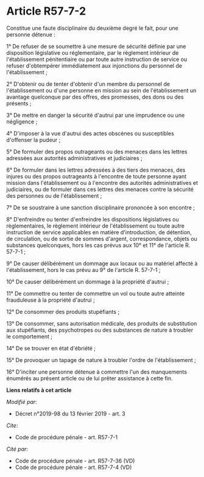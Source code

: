 # Article R57-7-2

Constitue une faute disciplinaire du deuxième degré le fait, pour une personne détenue : 

1° De refuser de se soumettre à une mesure de sécurité définie par une disposition législative ou réglementaire, par le
règlement intérieur de l'établissement pénitentiaire ou par toute autre instruction de service ou refuser d'obtempérer
immédiatement aux injonctions du personnel de l'établissement ; 

2° D'obtenir ou de tenter d'obtenir d'un membre du personnel de l'établissement ou d'une personne en mission au sein de
l'établissement un avantage quelconque par des offres, des promesses, des dons ou des présents ; 

3° De mettre en danger la sécurité d'autrui par une imprudence ou une négligence ; 

4° D'imposer à la vue d'autrui des actes obscènes ou susceptibles d'offenser la pudeur ; 

5° De formuler des propos outrageants ou des menaces dans les lettres adressées aux autorités administratives et
judiciaires ; 

6° De formuler dans les lettres adressées à des tiers des menaces, des injures ou des propos outrageants à l'encontre de
toute personne ayant mission dans l'établissement ou à l'encontre des autorités administratives et judiciaires, ou de
formuler dans ces lettres des menaces contre la sécurité des personnes ou de l'établissement ; 

7° De se soustraire à une sanction disciplinaire prononcée à son encontre ; 

8° D'enfreindre ou tenter d'enfreindre les dispositions législatives ou règlementaires, le règlement intérieur de
l'établissement ou toute autre instruction de service applicables en matière d'introduction, de détention, de circulation, ou
de sortie de sommes d'argent, correspondance, objets ou substances quelconques, hors les cas prévus aux 10° et 11° de
l'article R. 57-7-1 ; 

9° De causer délibérément un dommage aux locaux ou au matériel affecté à l'établissement, hors le cas prévu au 9° de
l'article R. 57-7-1 ; 

10° De causer délibérément un dommage à la propriété d'autrui ; 

11° De commettre ou tenter de commettre un vol ou toute autre atteinte frauduleuse à la propriété d'autrui ; 

12° De consommer des produits stupéfiants ; 

13° De consommer, sans autorisation médicale, des produits de substitution aux stupéfiants, des psychotropes ou des
substances de nature à troubler le comportement ; 

14° De se trouver en état d'ébriété ; 

15° De provoquer un tapage de nature à troubler l'ordre de l'établissement ; 

16° D'inciter une personne détenue à commettre l'un des manquements énumérés au présent article ou de lui prêter assistance à
cette fin.

**Liens relatifs à cet article**

_Modifié par_:

  - Décret n°2019-98 du 13 février 2019 - art. 3

_Cite_:

  - Code de procédure pénale - art. R57-7-1

_Cité par_:

  - Code de procédure pénale - art. R57-7-36 (VD)
  - Code de procédure pénale - art. R57-7-4 (VD)
